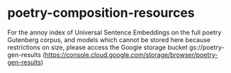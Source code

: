 # poetry-composition-resources

For the annoy index of Universal Sentence Embeddings on the full poetry Gutenberg corpus, and models which cannot be stored here because restrictions on size, please access the Google storage bucket gs://poetry-gen-results (https://console.cloud.google.com/storage/browser/poetry-gen-results)
